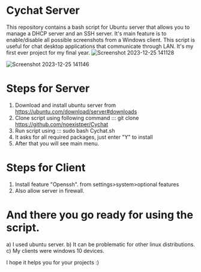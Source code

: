 # Cychat Server

  This repository contains a bash script for Ubuntu server that allows you to manage a DHCP server and an SSH server. It's main feature is to enable/disable all possible screenshots from a Windows client. This script is useful for chat desktop applications that communicate through LAN. It's my first ever project for my final year. 
![Screenshot 2023-12-25 141128](https://github.com/noexistper/Cychat/assets/108919761/4ca2a14d-e985-466e-a017-cbdd14397666)

![Screenshot 2023-12-25 141146](https://github.com/noexistper/Cychat/assets/108919761/102339c0-432c-4f1e-a7cb-20f96a61625d)

  
# Steps for Server
  1) Download and install ubuntu server from https://ubuntu.com/download/server#downloads
  2) Clone script using following command :::     git clone https://github.com/noexistper/Cychat
  3) Run script using :::     sudo bash Cychat.sh
  4) It asks for all required packages, just enter "Y" to install
  5) After that you will see main menu.
     
# Steps for Client
  1) Install feature "Openssh". from settings>system>optional features
  2) Also allow server in firewall.
     
# And there you go ready for using the script.
a) I used ubuntu server.
b) It can be problematic for other linux distributions.
c) My clients were windows 10 devices.


I hope it helps you for your projects :)
